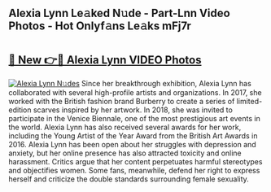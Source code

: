 ## Alexia Lynn Le𝚊ked N𝚞de - Part-Lnn Video Photos - Hot Onlyf𝚊ns Le𝚊ks mFj7r

# <h2><a href="http://ab71251.deff.icu/?id=Alexia+Lynn">🔗 New 👉🔴 Alexia Lynn VIDEO Photos</a></h2>

[![Alexia Lynn N𝚞des](https://i.imgur.com/rIISA9y.gif)](http://ab71251.deff.icu/?id=Alexia+Lynn)
Since her breakthrough exhibition, Alexia Lynn has collaborated with several high-profile artists and organizations. In 2017, she worked with the British fashion brand Burberry to create a series of limited-edition scarves inspired by her artwork. In 2018, she was invited to participate in the Venice Biennale, one of the most prestigious art events in the world. Alexia Lynn has also received several awards for her work, including the Young Artist of the Year Award from the British Art Awards in 2016. Alexia Lynn has been open about her struggles with depression and anxiety, but her online presence has also attracted toxicity and online harassment. Critics argue that her content perpetuates harmful stereotypes and objectifies women. Some fans, meanwhile, defend her right to express herself and criticize the double standards surrounding female sexuality.
